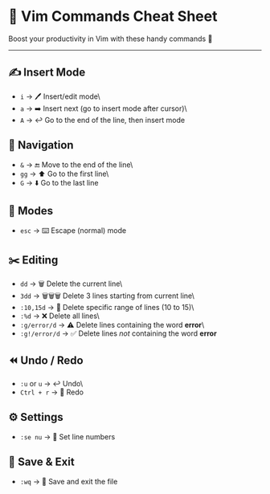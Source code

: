 # 📝 Vim Commands Cheat Sheet

Boost your productivity in Vim with these handy commands 🚀

------------------------------------------------------------------------

## ✍️ Insert Mode

-   `i` → 🖊️ Insert/edit mode\
-   `a` → ➡️ Insert next (go to insert mode after cursor)\
-   `A` → ↩️ Go to the end of the line, then insert mode

## 🧭 Navigation

-   `&` → 🔚 Move to the end of the line\
-   `gg` → ⬆️ Go to the first line\
-   `G` → ⬇️ Go to the last line

## 🔄 Modes

-   `esc` → ⌨️ Escape (normal) mode

## ✂️ Editing

-   `dd` → 🗑️ Delete the current line\
-   `3dd` → 🗑️🗑️🗑️ Delete 3 lines starting from current line\
-   `:10,15d` → 🎯 Delete specific range of lines (10 to 15)\
-   `:%d` → ❌ Delete all lines\
-   `:g/error/d` → ⚠️ Delete lines containing the word **error**\
-   `:g!/error/d` → ✅ Delete lines *not* containing the word **error**

## ⏪ Undo / Redo

-   `:u` or `u` → ↩️ Undo\
-   `Ctrl + r` → 🔁 Redo

## ⚙️ Settings

-   `:se nu` → 🔢 Set line numbers

## 💾 Save & Exit

-   `:wq` → 💾 Save and exit the file
